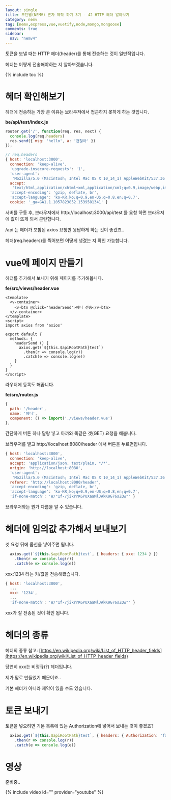 ```yaml
---
layout: single
title: 모던웹(NEMV) 혼자 제작 하기 3기 - 42 HTTP 헤더 알아보기
category: nemv
tag: [nemv,express,vue,vuetify,node,mongo,mongoose]
comments: true
sidebar:
  nav: "nemv4"
---
```


토큰을 보낼 때는 HTTP 헤더(header)를 통해 전송하는 것이 일반적입니다.

헤더는 어떻게 전송해야하는 지 알아보겠습니다.

{% include toc %}

# 헤더 확인해보기

헤더에 전송하는 가장 큰 이유는 브라우저에서 접근하지 못하게 하는 것입니다.

**be/api/test/index.js**  
```javascript
router.get('/', function(req, res, next) {
  console.log(req.headers)
  res.send({ msg: 'hello', a: '괜찮아' })
});
```

```javascript
// req.headers
{ host: 'localhost:3000',
  connection: 'keep-alive',
  'upgrade-insecure-requests': '1',
  'user-agent':
   'Mozilla/5.0 (Macintosh; Intel Mac OS X 10_14_1) AppleWebKit/537.36 (KHTML, like Gecko) Chrome/70.0.3538.77 Safari/537.36',
  accept:
   'text/html,application/xhtml+xml,application/xml;q=0.9,image/webp,image/apng,*/*;q=0.8',
  'accept-encoding': 'gzip, deflate, br',
  'accept-language': 'ko-KR,ko;q=0.9,en-US;q=0.8,en;q=0.7',
  cookie: '_ga=GA1.1.1057823852.1539581341' }
```

서버를 구동 후, 브라우저에서 http://localhost:3000/api/test 를 요청 하면 브라우저에 값이 뜨게 되서 곤란합니다.

/api 는 헤더가 포함된 axios 요청만 응답하게 하는 것이 좋겠죠..

헤더(req.headers)를 찍어보면 어떻게 생겼는 지 확인 가능합니다.

# vue에 페이지 만들기

헤더를 추가해서 보내기 위해 페이지를 추가해봅니다.

**fe/src/views/header.vue**  
```vue
<template>
  <v-container>
    <v-btn @click="headerSend">헤더 전송</v-btn>
  </v-container>
</template>
<script>
import axios from 'axios'

export default {
  methods: {
    headerSend () {
      axios.get(`${this.$apiRootPath}test`)
        .then(r => console.log(r))
        .catch(e => console.log(e))
    }
  }
}
</script>
```

라우터에 등록도 해줍니다.

**fe/src/router.js**  
```javascript
{
  path: '/header',
  name: '헤더',
  component: () => import('./views/header.vue')
},
```

간단하게 버튼 하나 달랑 넣고 아까와 똑같은 겟(GET) 요청을 해봅니다.

브라우저를 열고 http://localhost:8080/header 에서 버튼을 누르면됩니다.

```javascript
{ host: 'localhost:3000',
  connection: 'keep-alive',
  accept: 'application/json, text/plain, */*',
  origin: 'http://localhost:8080',
  'user-agent':
   'Mozilla/5.0 (Macintosh; Intel Mac OS X 10_14_1) AppleWebKit/537.36 (KHTML, like Gecko) Chrome/70.0.3538.77 Safari/537.36',
  referer: 'http://localhost:8080/header',
  'accept-encoding': 'gzip, deflate, br',
  'accept-language': 'ko-KR,ko;q=0.9,en-US;q=0.8,en;q=0.7',
  'if-none-match': 'W/"1f-/jikrrKGPUXaaMlJAkK9G76sZQw"' }
``` 

브라우저와는 뭔가 다름을 알 수 있습니다.

# 헤더에 임의값 추가해서 보내보기

겟 요청 뒤에 옵션을 넣어주면 됩니다.

```javascript
  axios.get(`${this.$apiRootPath}test`, { headers: { xxx: 1234 } })
    .then(r => console.log(r))
    .catch(e => console.log(e))
```

xxx:1234 라는 키/값을 전송해봤습니다.

```javascript
{ host: 'localhost:3000',
  ...
  xxx: '1234',
  ...
  'if-none-match': 'W/"1f-/jikrrKGPUXaaMlJAkK9G76sZQw"' }
```

xxx가 잘 전송된 것이 확인 됩니다.

# 헤더의 종류

헤더의 종류 참고: [https://en.wikipedia.org/wiki/List_of_HTTP_header_fields](https://en.wikipedia.org/wiki/List_of_HTTP_header_fields)

당연히 xxx는 비정규(?) 헤더입니다.

제가 맘로 만들었기 때문이죠..

기본 헤더가 아니라 제약이 있을 수도 있습니다.

# 토큰 보내기

토큰을 넣으려면 기본 목록에 있는 Authorization에 넣어서 보내는 것이 좋겠죠?

```javascript
  axios.get(`${this.$apiRootPath}test`, { headers: { Authorization: 'fake token!' } })
    .then(r => console.log(r))
    .catch(e => console.log(e))
```

# 영상

준비중..

{% include video id="" provider="youtube" %}   




